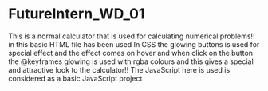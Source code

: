 # FutureIntern_WD_01
This is a normal calculator that is used for calculating numerical problems!!
in this basic HTML file has been used 
In CSS the  glowing buttons is used for special effect and the effect comes on hover and when click on the button
the @keyframes glowing is used  with rgba colours and this gives a special and attractive look to the calculator!!
The JavaScript here is used is considered as a basic JavaScript project
